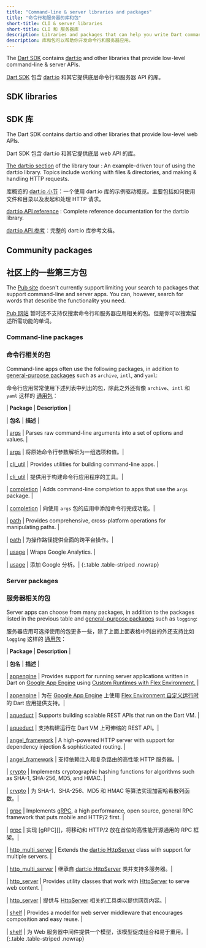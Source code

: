 ```yaml
---
title: "Command-line & server libraries and packages"
title: "命令行和服务器的库和包"
short-title: CLI & server libraries
short-title: CLI 和 服务器库
description: Libraries and packages that can help you write Dart command-line & server apps.
description: 库和包可以帮助你开发命令行和服务器应用。
---
```


The [Dart SDK][] contains [dart:io][] and other libraries
that provide low-level command-line & server APIs.

[Dart SDK][] 包含 [dart:io][] 和其它提供底层命令行和服务器 API 的库。

[Dart SDK]: /tools/sdk
[dart:io]: {{site.dart_api}}/{{site.data.pkg-vers.SDK.channel}}/dart-io/dart-io-library.html

## SDK libraries

## SDK 库

The Dart SDK contains dart:io and other libraries
that provide low-level web APIs.

Dart SDK 包含 dart:io 和其它提供底层 web API 的库。

[The dart:io section](/guides/libraries/library-tour#dartio) of the library tour
: An example-driven tour of using the dart:io library.
  Topics include working with files & directories, and making & handling
  HTTP requests.

库概览的 [dart:io 小节](/guides/libraries/library-tour#dartio)：一个使用 dart:io 库的示例驱动概览。主要包括如何使用文件和目录以及发起和处理 HTTP 请求。

[dart:io API reference][dart:io]
: Complete reference documentation for the dart:io library.

[dart:io API 参考][dart:io]：完整的 dart:io 库参考文档。


## Community packages

## 社区上的一些第三方包

The [Pub site]({{site.pub}}) doesn't currently support
limiting your search to packages that support command-line and server apps.
You can, however, search for words that describe the functionality you need.

[Pub 网站]({{site.pub}}) 暂时还不支持仅搜索命令行和服务器应用相关的包。但是你可以搜索描述所需功能的单词。

### Command-line packages

### 命令行相关的包

Command-line apps often use the following packages,
in addition to [general-purpose packages][] such as `archive`, `intl`, and `yaml`:

命令行应用常常使用下述列表中列出的包，除此之外还有像 `archive`、`intl` 和 `yaml` 这样的 [通用包][general-purpose packages]：

| **Package**                   | **Description** |

| **包名**                   | **描述** |

| [args]({{site.pub-pkg}}/args) | Parses raw command-line arguments into a set of options and values. |

| [args]({{site.pub-pkg}}/args) | 将原始命令行参数解析为一组选项和值。|

| [cli_util]({{site.pub-pkg}}/cli_util) | Provides utilities for building command-line apps. |

| [cli_util]({{site.pub-pkg}}/cli_util) | 提供用于构建命令行应用程序的工具。|

| [completion]({{site.pub-pkg}}/completion) | Adds command-line completion to apps that use the `args` package. |

| [completion]({{site.pub-pkg}}/completion) | 向使用 `args` 包的应用中添加命令行完成功能。|

| [path]({{site.pub-pkg}}/path) | Provides comprehensive, cross-platform operations for manipulating paths. |

| [path]({{site.pub-pkg}}/path) | 为操作路径提供全面的跨平台操作。|

| [usage]({{site.pub-pkg}}/usage) | Wraps Google Analytics. |

| [usage]({{site.pub-pkg}}/usage) | 添加 Google 分析。|
{:.table .table-striped .nowrap}

### Server packages

### 服务器相关的包

Server apps can choose from many packages, in addition to
the packages listed in the previous table
and [general-purpose packages][] such as `logging`:

服务器应用可选择使用的包更多一些，除了上面上面表格中列出的外还支持比如 `logging` 这样的 [通用包][general-purpose packages]：

| **Package**                   | **Description** |

| **包名**                   | **描述** |

| [appengine]({{site.pub-pkg}}/appengine) | Provides support for running server applications written in Dart on [Google App Engine][] using [Custom Runtimes with Flex Environment.][] |

| [appengine]({{site.pub-pkg}}/appengine) | 为在 [Google App Engine] 上使用 [Flex Environment 自定义运行时][] 的 Dart 应用提供支持。|

| [aqueduct]({{site.pub-pkg}}/aqueduct) | Supports building scalable REST APIs that run on the Dart VM. |

| [aqueduct]({{site.pub-pkg}}/aqueduct) | 支持构建运行在 Dart VM 上可伸缩的 REST API。|

| [angel_framework]({{site.pub-pkg}}/angel_framework) | A high-powered HTTP server with support for dependency injection & sophisticated routing. |

| [angel_framework]({{site.pub-pkg}}/angel_framework) | 支持依赖注入和复杂路由的高性能 HTTP 服务器。|

| [crypto]({{site.pub-pkg}}/crypto) | Implements cryptographic hashing functions for algorithms such as SHA-1, SHA-256, MD5, and HMAC. |

| [crypto]({{site.pub-pkg}}/crypto) | 为 SHA-1、SHA-256、MD5 和 HMAC 等算法实现加密哈希散列函数。|

| [grpc]({{site.pub-pkg}}/grpc) | Implements [gRPC,][] a high performance, open source, general RPC framework that puts mobile and HTTP/2 first. |

| [grpc]({{site.pub-pkg}}/grpc) | 实现 [gRPC][]，将移动和 HTTP/2 放在首位的高性能开源通用的 RPC 框架。|

| [http_multi_server]({{site.pub-pkg}}/http_multi_server) | Extends the [dart:io HttpServer][HttpServer] class with support for multiple servers. |

| [http_multi_server]({{site.pub-pkg}}/http_multi_server) | 继承自 [dart:io HttpServer][HttpServer] 类并支持多服务器。|

| [http_server]({{site.pub-pkg}}/http_server) | Provides utility classes that work with [HttpServer][] to serve web content. |

| [http_server]({{site.pub-pkg}}/http_server) | 提供与 [HttpServer][] 相关的工具类以提供网页内容。|

| [shelf]({{site.pub-pkg}}/shelf) | Provides a model for web server middleware that encourages composition and easy reuse. |

| [shelf]({{site.pub-pkg}}/shelf) | 为 Web 服务器中间件提供一个模型，该模型促成组合和易于重用。|
{:.table .table-striped .nowrap}

[Google App Engine]: https://cloud.google.com/appengine/
[Custom Runtimes with Flex Environment.]: https://cloud.google.com/appengine/docs/flexible/custom-runtimes/
[Flex Environment 自定义运行时]:https://cloud.google.com/appengine/docs/flexible/custom-runtimes/
[general-purpose packages]: /guides/libraries/useful-libraries#general-purpose-packages
[gRPC,]: https://grpc.io/
[HttpServer]: https://api.dart.dev/stable/dart-io/HttpServer-class.html
